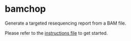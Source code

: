 bamchop
=======

Generate a targeted resequencing report from a BAM file.

Please refer to the [instructions file](INSTRUCTION.pdf) to get started.